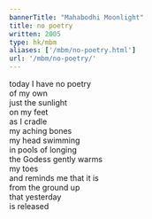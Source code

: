 ```yaml
---
bannerTitle: "Mahabodhi Moonlight" 
title: no poetry
written: 2005
type: hk/mbm
aliases: ['/mbm/no-poetry.html']
url: '/mbm/no-poetry/'
---
```


today I have no poetry  
of my own  
just the sunlight  
on my feet  
as I cradle  
my aching bones  
my head swimming  
in pools of longing  
the Godess gently warms  
my toes  
and reminds me
that it is  
from the ground up  
that yesterday  
is released
